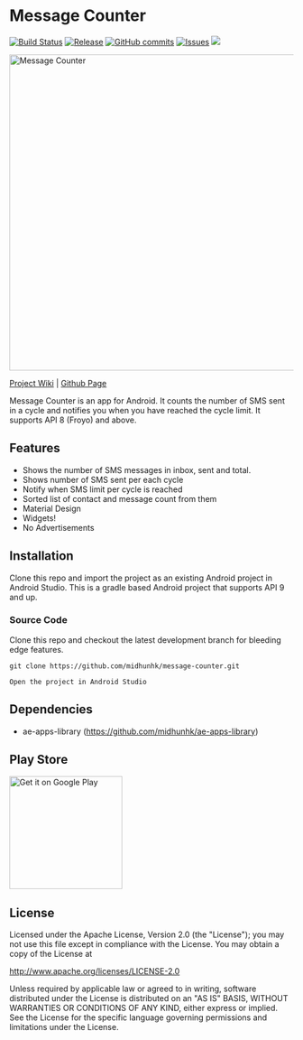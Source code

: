 Message Counter
===============
[![Build Status](https://travis-ci.org/midhunhk/message-counter.svg?branch=unicorn_r2)](https://travis-ci.org/midhunhk/message-counter) 
[![Release](https://img.shields.io/github/release/midhunhk/message-counter.svg)](https://github.com/midhunhk/message-counter/releases) 
[![GitHub commits](https://img.shields.io/github/commits-since/midhunhk/message-counter/v3.2.0.svg)](https://github.com/midhunhk/message-counter) 
[![Issues](https://img.shields.io/github/issues/midhunhk/message-counter.svg)](https://github.com/midhunhk/message-counter/issues) 
![](https://img.shields.io/badge/api-9+-008080.svg)

<img alt="Message Counter" src="https://github.com/midhunhk/message-counter/blob/master/docs/images/002.png" width="560"/>

[Project Wiki](https://github.com/midhunhk/message-counter/wiki) | [Github Page](http://midhunhk.github.io/message-counter)

Message Counter is an app for Android. It counts the number of SMS sent in a cycle and notifies you when you have reached the cycle limit. It supports API 8 (Froyo) and above.

## Features
- Shows the number of SMS messages in inbox, sent and total.
- Shows number of SMS sent per each cycle
- Notify when SMS limit per cycle is reached
- Sorted list of contact and message count from them
- Material Design
- Widgets!
- No Advertisements
 
## Installation
Clone this repo and import the project as an existing Android project in Android Studio. This is a gradle based Android project that supports API 9 and up.

### Source Code
Clone this repo and checkout the latest development branch for bleeding edge features.

```
git clone https://github.com/midhunhk/message-counter.git

Open the project in Android Studio
```
 
## Dependencies
 - ae-apps-library (https://github.com/midhunhk/ae-apps-library)

## Play Store

<a href="https://play.google.com/store/apps/details?id=com.ae.apps.messagecounter">
 <img alt="Get it on Google Play" width="200px" src="https://play.google.com/intl/en_us/badges/images/generic/en_badge_web_generic.png">
</a>
 
## License
 Licensed under the Apache License, Version 2.0 (the "License");
 you may not use this file except in compliance with the License.
 You may obtain a copy of the License at
  
 http://www.apache.org/licenses/LICENSE-2.0
  
 Unless required by applicable law or agreed to in writing, software
 distributed under the License is distributed on an "AS IS" BASIS,
 WITHOUT WARRANTIES OR CONDITIONS OF ANY KIND, either express or implied.
 See the License for the specific language governing permissions and
 limitations under the License.
